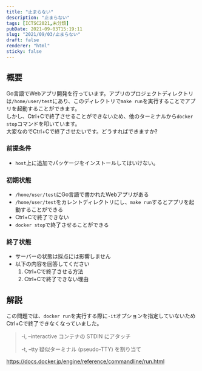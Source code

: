 ```yaml
---
title: "止まらない"
description: "止まらない"
tags: [ICTSC2021,未分類]
pubDate: 2021-09-03T15:19:11
slug: "2021/09/03/止まらない"
draft: false
renderer: "html"
sticky: false
---
```



<h2>概要</h2>



<p>Go言語でWebアプリ開発を行っています。アプリのプロジェクトディレクトリは<code>/home/user/test</code>にあり、このディレクトリで<code>make run</code>を実行することでアプリを起動することができます。<br>
しかし、Ctrl+Cで終了させることができないため、他のターミナルから<code>docker stop</code>コマンドを叩いています。<br>
大変なのでCtrl+Cで終了させたいです。どうすればできますか?</p>



<h3>前提条件</h3>



<ul><li><code>host</code>上に追加でパッケージをインストールしてはいけない。</li></ul>



<h3>初期状態</h3>



<ul><li><code>/home/user/test</code>にGo言語で書かれたWebアプリがある</li><li><code>/home/user/test</code>をカレントディレクトリにし、<code>make run</code>するとアプリを起動することができる</li><li>Ctrl+Cで終了できない</li><li><code>docker stop</code>で終了させることができる</li></ul>



<h3>終了状態</h3>



<ul><li>サーバーの状態は採点には影響しません</li><li>以下の内容を回答してください<ol><li>Ctrl+Cで終了させる方法</li><li>Ctrl+Cで終了できない理由</li></ol></li></ul>



<h2>解説</h2>



<p>この問題では、<code>docker run</code>を実行する際に<code>-it</code>オプションを指定していないためCtrl+Cで終了できなくなっていました。</p>



<blockquote class="wp-block-quote"><p>-i, &#8211;interactive             コンテナの STDIN にアタッチ</p><p>-t, &#8211;tty                     疑似ターミナル (pseudo-TTY) を割り当て</p></blockquote>



<p><a href="https://docs.docker.jp/engine/reference/commandline/run.html">https://docs.docker.jp/engine/reference/commandline/run.html</a></p>
